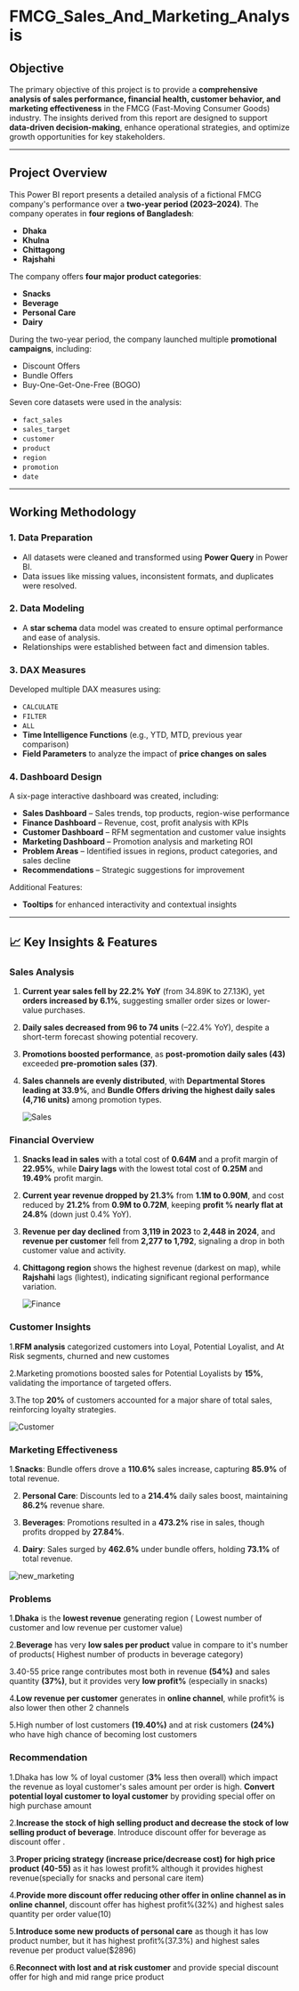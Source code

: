 # FMCG_Sales_And_Marketing_Analysis


##  Objective

The primary objective of this project is to provide a **comprehensive analysis of sales performance, financial health, customer behavior, and marketing effectiveness** in the FMCG (Fast-Moving Consumer Goods) industry. The insights derived from this report are designed to support **data-driven decision-making**, enhance operational strategies, and optimize growth opportunities for key stakeholders.

---

##  Project Overview

This Power BI report presents a detailed analysis of a fictional FMCG company's performance over a **two-year period (2023–2024)**. The company operates in **four regions of Bangladesh**:

* **Dhaka**
* **Khulna**
* **Chittagong**
* **Rajshahi**

The company offers **four major product categories**:

* **Snacks**
* **Beverage**
* **Personal Care**
* **Dairy**

During the two-year period, the company launched multiple **promotional campaigns**, including:

* Discount Offers
* Bundle Offers
* Buy-One-Get-One-Free (BOGO)

Seven core datasets were used in the analysis:

* `fact_sales`
* `sales_target`
* `customer`
* `product`
* `region`
* `promotion`
* `date`

---

##  Working Methodology

### 1. **Data Preparation**

* All datasets were cleaned and transformed using **Power Query** in Power BI.
* Data issues like missing values, inconsistent formats, and duplicates were resolved.

### 2. **Data Modeling**

* A **star schema** data model was created to ensure optimal performance and ease of analysis.
* Relationships were established between fact and dimension tables.

### 3. **DAX Measures**

Developed multiple DAX measures using:

* `CALCULATE`
* `FILTER`
* `ALL`
* **Time Intelligence Functions** (e.g., YTD, MTD, previous year comparison)
* **Field Parameters** to analyze the impact of **price changes on sales**

### 4. **Dashboard Design**

A six-page interactive dashboard was created, including:

* **Sales Dashboard** – Sales trends, top products, region-wise performance
* **Finance Dashboard** – Revenue, cost, profit analysis with KPIs
* **Customer Dashboard** – RFM segmentation and customer value insights
* **Marketing Dashboard** – Promotion analysis and marketing ROI
* **Problem Areas** – Identified issues in regions, product categories, and sales decline
* **Recommendations** – Strategic suggestions for improvement

Additional Features:

* **Tooltips** for enhanced interactivity and contextual insights

---

## 📈 Key Insights & Features

###  Sales Analysis

1. **Current year sales fell by 22.2% YoY** (from 34.89K to 27.13K), yet **orders increased by 6.1%**, suggesting smaller order sizes or lower-value purchases.
2. **Daily sales decreased from 96 to 74 units** (–22.4% YoY), despite a short-term forecast showing potential recovery.
3. **Promotions boosted performance**, as **post-promotion daily sales (43)** exceeded **pre-promotion sales (37)**.
4. **Sales channels are evenly distributed**, with **Departmental Stores leading at 33.9%**, and **Bundle Offers driving the highest daily sales (4,716 units)** among promotion types.

   ![Sales](https://github.com/user-attachments/assets/135b99c1-b7bd-4348-87de-babe6ba8a919)




###  Financial Overview

1. **Snacks lead in sales** with a total cost of **0.64M** and a profit margin of **22.95%**, while **Dairy lags** with the lowest total cost of **0.25M** and **19.49%** profit margin.
2. **Current year revenue dropped by 21.3%** from **1.1M to 0.90M**, and cost reduced by **21.2%** from **0.9M to 0.72M**, keeping **profit % nearly flat at 24.8%** (down just 0.4% YoY).
3. **Revenue per day declined** from **3,119 in 2023** to **2,448 in 2024**, and **revenue per customer** fell from **2,277 to 1,792**, signaling a drop in both customer value and activity.
4. **Chittagong region** shows the highest revenue (darkest on map), while **Rajshahi** lags (lightest), indicating significant regional performance variation.

   ![Finance](https://github.com/user-attachments/assets/65142261-ecce-4c57-bde6-b3cc5cee60fa)




###  Customer Insights

1.**RFM analysis** categorized customers into Loyal, Potential Loyalist, and At Risk segments, churned and new customes

2.Marketing promotions boosted sales for Potential Loyalists by **15%**, validating the importance of targeted offers.

3.The top **20%** of customers accounted for a major share of total sales, reinforcing loyalty strategies.

![Customer](https://github.com/user-attachments/assets/22b4a33f-9320-454e-815d-bf832dfc0404)



###  Marketing Effectiveness

1.**Snacks**: Bundle offers drove a **110.6%** sales increase, capturing **85.9%** of total revenue.

2. **Personal Care**: Discounts led to a **214.4%** daily sales boost, maintaining **86.2%** revenue share.
 
3. **Beverages**: Promotions resulted in a **473.2%** rise in sales, though profits dropped by **27.84%**.
   
4. **Dairy**: Sales surged by **462.6%** under bundle offers, holding **73.1%** of total revenue.

![new_marketing](https://github.com/user-attachments/assets/89f5681d-fbab-45f7-9823-8055d28e1553)








### Problems

1.**Dhaka** is the **lowest  revenue** generating region ( Lowest number of customer and low  revenue per customer value)

2.**Beverage** has very **low sales per product** value in compare to it's number of products( Highest number of products in beverage category)

3.40-55 price range contributes most  both in revenue **(54%)** and sales quantity **(37%)**, but it provides very **low profit%** (especially in snacks)

4.**Low revenue per customer** generates in **online channel**, while profit% is also lower then other 2 channels

5.High number of lost customers **(19.40%)** and at risk customers **(24%)** who have high chance of becoming lost customers








### Recommendation

1.Dhaka has low % of loyal customer (**3%** less then overall) which impact the revenue as loyal customer's sales amount per order is high. **Convert potential loyal customer to loyal customer** by providing special offer  on high purchase amount

2.**Increase the stock of high selling product and decrease the stock of low selling product of beverage**. Introduce discount offer for beverage as discount offer .

3.**Proper pricing strategy (increase price/decrease cost) for high price product (40-55)** as it has lowest profit% although it provides highest revenue(specially for snacks and personal care item)

4.**Provide more discount offer reducing other offer in online channel as in online channel**, discount offer has highest profit%(32%) and highest sales quantity per order value(10)

5.**Introduce some new products of personal care** as though it has low product number, but it has highest profit%(37.3%) and highest sales revenue per product value($2896)

6.**Reconnect with lost and at risk customer** and provide special discount offer for high and mid range price product




